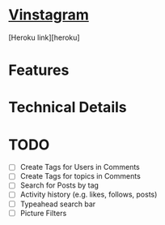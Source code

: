 # [Vinstagram](https://vinstagram.herokuapp.com)

 [Heroku link][heroku]

# Features
 
# Technical Details
 
# TODO
- [ ] Create Tags for Users in Comments
- [ ] Create Tags for topics in Comments
- [ ] Search for Posts by tag
- [ ] Activity history (e.g. likes, follows, posts)
- [ ] Typeahead search bar
- [ ] Picture Filters